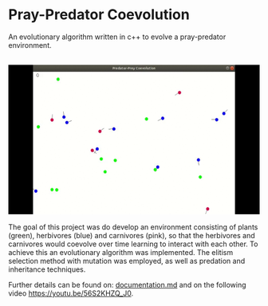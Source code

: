 # Pray-Predator Coevolution

An evolutionary algorithm written in c++ to evolve a pray-predator environment.
<br/>
<br/>
<p align="center">
<img src="https://github.com/AliceDeLorenci/pray-predator-coevolution/blob/master/img/evolution.gif?raw=true" height="300">
</p>
The goal of this project was do develop an environment consisting of plants (green), herbivores (blue) and carnivores (pink), so that the herbivores and carnivores would coevolve over time learning to interact with each other. To achieve this an evolutionary algorithm was implemented. The elitism selection method with mutation was employed, as well as predation and inheritance techniques. 

Further details can be found on:
[documentation.md](https://github.com/AliceDeLorenci/pray-predator-coevolution/blob/master/documentation.md)
and on the following video https://youtu.be/56S2KHZQ_J0.
<br/>

<!---
## Predation
Every 15 generations (or other chosen interval) the worst individual from both pray and predator's population in eliminated and replaced by a random individual. This technique increases the population's diversity counterbalancing the quick convergence due to the elitism method.
<br/>
--->

<!---
## Inheritance
Due to the noise inherent to the environment and the established interactions the population's fitness can suddenly drop from one generation to the other. To avoid this the offspring inherit their parent's fitness score decreasing the probability of a bad individual obtaining by luck a good score that allows it to pass on its genes to the next generation.
--->
